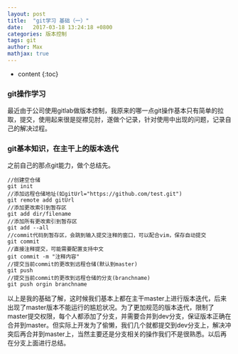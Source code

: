 ```yaml
---
layout: post
title:  "git学习 基础（一）"
date:   2017-03-18 13:24:18 +0800
categories: 版本控制
tags: git
author: Max
mathjax: true
---
```


* content
{:toc}

### git操作学习
  最近由于公司使用gitlab做版本控制，我原来的哪一点git操作基本只有简单的拉取，提交，使用起来很是捉襟见肘，遂做个记录，针对使用中出现的问题，记录自己的解决过程。
### git基本知识，在主干上的版本迭代
  之前自己的那点git能力，做个总结先。
```
//创建空仓储
git init
//添加远程仓储地址(如gitUrl="https://github.com/test.git")
git remote add gitUrl
//添加更改索引到暂存区
git add dir/filename
//添加所有更改索引到暂存区
git add --all
//commit代码到暂存区，会跳到输入提交注释的窗口，可以配合vim，保存自动提交
git commit
//直接注释提交，可能需要配置支持中文
git commit -m "注释内容"
//提交当前commit的更改到远程仓储(默认到master)
git push
//提交当前commit的更改到远程仓储的分支(branchname)
git push orgin branchname
```
以上是我的基础了解，这时候我们基本上都在主干master上进行版本迭代，后来出现了master版本不能运行的尴尬状况。为了更加规范的版本迭代，限制了master提交权限，每个人都添加了分支，并需要合并到dev分支，保证版本正确在合并到master。但实际上开发为了偷懒，我们几个就都提交到dev分支上，解决冲突后再合并到master上，当然主要还是分支相关的操作我们不是很熟悉。以后再在分支上面进行总结。
